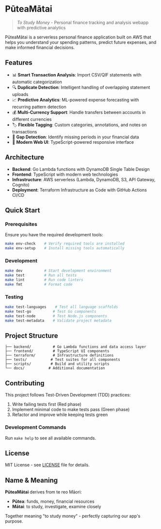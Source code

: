 # PūteaMātai

> *To Study Money* - Personal finance tracking and analysis webapp with predictive analytics

PūteaMātai is a serverless personal finance application built on AWS that helps you understand your spending patterns, predict future expenses, and make informed financial decisions.

## Features

- 📊 **Smart Transaction Analysis**: Import CSV/QIF statements with automatic categorization
- 🔍 **Duplicate Detection**: Intelligent handling of overlapping statement uploads  
- 📈 **Predictive Analytics**: ML-powered expense forecasting with recurring pattern detection
- 💰 **Multi-Currency Support**: Handle transfers between accounts in different currencies
- 🏷️ **Flexible Tagging**: Custom categories, annotations, and notes on transactions
- 🎯 **Gap Detection**: Identify missing periods in your financial data
- 📱 **Modern Web UI**: TypeScript-powered responsive interface

## Architecture

- **Backend**: Go Lambda functions with DynamoDB Single Table Design
- **Frontend**: TypeScript with modern web technologies  
- **Infrastructure**: AWS serverless (Lambda, DynamoDB, S3, API Gateway, Cognito)
- **Deployment**: Terraform Infrastructure as Code with GitHub Actions CI/CD

## Quick Start

### Prerequisites

Ensure you have the required development tools:

```bash
make env-check    # Verify required tools are installed
make env-setup    # Install missing tools automatically
```

### Development

```bash
make dev          # Start development environment
make test         # Run all tests
make lint         # Run code linters
make fmt          # Format code
```

### Testing

```bash
make test-languages    # Test all language scaffolds
make test-go          # Test Go components
make test-node        # Test Node.js components  
make test-metadata    # Validate project metadata
```

## Project Structure

```
├── backend/          # Go Lambda functions and data access layer
├── frontend/         # TypeScript UI components  
├── terraform/        # Infrastructure definitions
├── tests/           # Test suites for all components
├── scripts/         # Build and utility scripts
└── docs/           # Additional documentation
```

## Contributing

This project follows Test-Driven Development (TDD) practices:

1. Write failing tests first (Red phase)
2. Implement minimal code to make tests pass (Green phase)  
3. Refactor and improve while keeping tests green

### Development Commands

Run `make help` to see all available commands.

## License

MIT License - see [LICENSE](LICENSE) file for details.

## Name & Meaning

**PūteaMātai** derives from te reo Māori:
- **Pūtea**: funds, money, financial resources
- **Mātai**: to study, investigate, examine closely

Together meaning "to study money" - perfectly capturing our app's purpose.